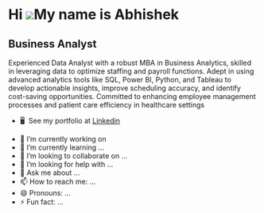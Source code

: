 Hi ![](https://user-images.githubusercontent.com/18350557/176309783-0785949b-9127-417c-8b55-ab5a4333674e.gif)My name is Abhishek
================================================================================================================================

Business Analyst
----------------

Experienced Data Analyst with a robust MBA in Business Analytics, skilled in leveraging data to optimize staffing and payroll functions. Adept in using advanced analytics tools like SQL, Power BI, Python, and Tableau to develop actionable insights, improve scheduling accuracy, and identify cost-saving opportunities. Committed to enhancing employee management processes and patient care efficiency in healthcare settings

*   🖥️  See my portfolio at [Linkedin](http://www.linkedin.com/in/abhishek-r-agrawal/)


- 🔭 I’m currently working on 
- 🌱 I’m currently learning ...
- 👯 I’m looking to collaborate on ...
- 🤔 I’m looking for help with ...
- 💬 Ask me about ...
- 📫 How to reach me: ...
- 😄 Pronouns: ...
- ⚡ Fun fact: ...
